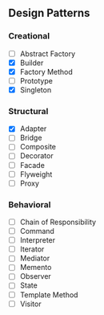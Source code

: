 ## Design Patterns

### Creational
- [ ] Abstract Factory
- [x] Builder
- [x] Factory Method
- [ ] Prototype
- [x] Singleton

### Structural
- [x] Adapter
- [ ] Bridge
- [ ] Composite
- [ ] Decorator
- [ ] Facade
- [ ] Flyweight
- [ ] Proxy

### Behavioral
- [ ] Chain of Responsibility
- [ ] Command
- [ ] Interpreter
- [ ] Iterator
- [ ] Mediator
- [ ] Memento
- [ ] Observer
- [ ] State
- [ ] Template Method
- [ ] Visitor
